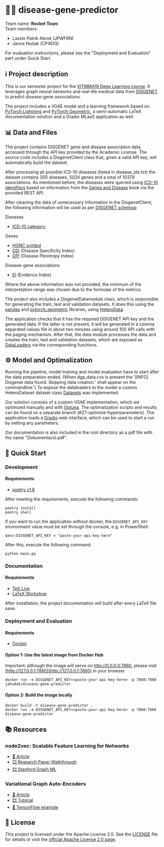 # 🧬🤖 disease-gene-predictor

Team name: __Rocket Team__  
Team members:

- Laszlo Patrik Abrok (JPWF8N)
- Janos Hudak (CP4EIQ)

For evaluation instructions, please see the "Deployment and Evaluation" part under Quick Start.

## ℹ️ Project description

This is our semester project for the [VITMMA19 Deep Learning course](https://www.tmit.bme.hu/vitmma19). It leverages graph neural networks and real-life medical data from [DISGENET](https://disgenet.com/) to predict disease-gene associations.

The project includes a VGAE model and a learning framework based on [PyTorch Lightning](https://lightning.ai/docs/pytorch/stable/) and [PyTorch Geometric](https://pytorch-geometric.readthedocs.io/en/latest/), a semi-automatic LaTeX documentation solution and a Gradio MLaaS application as well.  

## 📊 Data and Files

The project contains DISGENET gene and disease association data, accessed through the API key provided by the Academic License. The source code includes a DisgenetClient class that, given a valid API key, will automatically build the dataset.

After processing all possible ICD-10 diseases (listed in disease_ids.txt) the dataset contains 300 diseases, 5024 genes and a total of 10379 associations. As mentioned before, the diseases were queried using [ICD-10 identifiers](https://icd.who.int/browse10/2019/en) based on information from the [Genes and Disease](https://www.ncbi.nlm.nih.gov/books/NBK22183/) book via the provided REST API.

After cleaning the data of unnecessary information in the DisgenetClient, the following information will be used as per [DISGENET schemas](https://disgenet.com/About#schema):

Diseases

- [ICD-10 category](https://icd.who.int/browse10/2019/en)

Genes

- [HGNC symbol](https://www.genenames.org/)
- [DSI](https://disgenet.com/About#metrics) (Disease Specificity Index)
- [DPI](https://disgenet.com/About#metrics) (Disease Pleiotropy Index)

Disease-gene associations

- [EI](https://disgenet.com/About#metrics) (Evidence Index)

Where the above information was not provided, the minimum of the interpretation range was chosen due to the formulae of the metrics.

The project also includes a DisgenetDatamodule class, which is responsible for generating the train, test and validation datasets. It does this using the [pandas](https://pandas.pydata.org/) and [pytorch_geometric](https://pytorch-geometric.readthedocs.io/en/latest/index.html) libraries, using [HeteroData](https://pytorch-geometric.readthedocs.io/en/latest/generated/torch_geometric.data.HeteroData.html?highlight=heterodata#torch_geometric.data.HeteroData).

The application checks that it has the required DISGENET API key and the generated data. If the latter is not present, it will be generated in a comma separated values file in about two minutes using around 100 API calls with the paging mechanism. After that, the data module processes the data and creates the train, test and validation datasets, which are exposed as [DataLoaders](https://pytorch.org/docs/stable/data.html#torch.utils.data.DataLoader) via the corresponding functions.

## ⚙️ Model and Optimalization 

Running the pipeline, model training and model evaluation have to start after the data preparation ended. (When dga_data.cvs is present the '[INFO] Disgenet data found. Skipping data creation.' shall appear on the commandline.') To expose the dataloaders to the model a custom HeteroDataset dataset class [Datasets](https://pytorch.org/docs/stable/data.html#dataset-types) was implemented. 

Our solution consists of a custom VGAE implementation, which we optimized manually and with [Optuna](https://optuna.org/). The optimalization scripts and results can be found on a separate branch (#27-optimize-hyperparameters). The application loads a [Gradio](https://www.gradio.app/) web interface, which can be used to start a run by setting any parameters. 

Our documentation is also included in the root directory as a pdf file with the name "Dokumentáció.pdf". 

## 🚀 Quick Start

### Development

#### Requirements

- [poetry v1.8](https://python-poetry.org/)

After meeting the requirements, execute the following commands:

```
poetry install
poetry shell
```

If you want to run the application without docker, the `DISGENET_API_KEY` environment value must be set through the console, e.g. in PowerShell:

```
$env:DISGENET_API_KEY = "paste-your-api-key-here"
```

After this, execute the following command:

```
python main.py
```

### Documentation

#### Requirements

- [TeX Live](https://www.tug.org/texlive/)  
- [LaTeX Workshop](https://marketplace.visualstudio.com/items?itemName=James-Yu.latex-workshop)

After installation, the project documentation will build after every LaTeX file save.

### Deployment and Evaluation

#### Requirements

- [Docker](https://www.docker.com/)

#### Option 1: Use the latest image from Docker Hub

Important: although the image will serve on http://0.0.0.0:7860, please visit [http://127.0.0.1:7860](http://127.0.0.1:7860) in your browser.

```
docker run -e DISGENET_API_KEY=<paste-your-api-key-here> -p 7860:7860 jahudak/disease-gene-predictor
```

#### Option 2: Build the image locally  

```
docker build -t disease-gene-predictor .
docker run -e DISGENET_API_KEY=<paste-your-api-key-here> -p 7860:7860 disease-gene-predictor
```

## 📚 Resources

### node2vec: Scalable Feature Learning for Networks

- [📒 Article](https://arxiv.org/pdf/1607.00653)
- [🎞️ Research Paper Walkthrough](https://www.youtube.com/watch?v=LpwGZG5j_q0)
- [🎞️ Stanford Graph ML](https://youtu.be/Xv0wRy66Big?si=lA87djJRxRTvdpPv&t=1049)

### Variational Graph Auto-Encoders

- [📒 Article](https://arxiv.org/pdf/1611.07308)
- [🎞️ Tutorial](https://www.youtube.com/watch?v=hZkLu2OaHD0)
- [🤖 TensorFlow example](https://github.com/tkipf/gae)

## 📜 License

This project is licensed under the Apache License 2.0. See the [LICENSE](LICENSE) file for details or visit the [official Apache License 2.0 page](http://www.apache.org/licenses/LICENSE-2.0).
